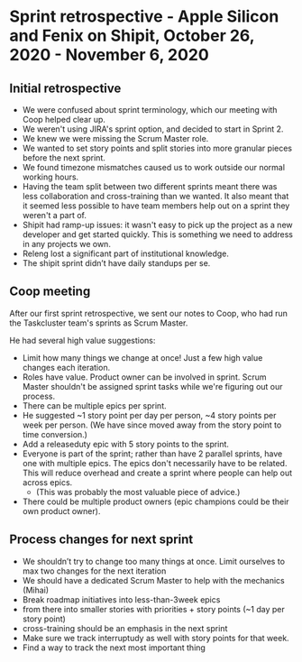 # Sprint retrospective - Apple Silicon and Fenix on Shipit, October 26, 2020 - November 6, 2020

## Initial retrospective

- We were confused about sprint terminology, which our meeting with Coop helped clear up.
- We weren't using JIRA's sprint option, and decided to start in Sprint 2.
- We knew we were missing the Scrum Master role.
- We wanted to set story points and split stories into more granular pieces before the next sprint.
- We found timezone mismatches caused us to work outside our normal working hours.
- Having the team split between two different sprints meant there was less collaboration and cross-training than we wanted. It also meant that it seemed less possible to have team members help out on a sprint they weren't a part of.
- Shipit had ramp-up issues: it wasn't easy to pick up the project as a new developer and get started quickly. This is something we need to address in any projects we own.
- Releng lost a significant part of institutional knowledge.
- The shipit sprint didn’t have daily standups per se.

## Coop meeting

After our first sprint retrospective, we sent our notes to Coop, who had run the Taskcluster team's sprints as Scrum Master.

He had several high value suggestions:

- Limit how many things we change at once! Just a few high value changes each iteration.
- Roles have value. Product owner can be involved in sprint. Scrum Master shouldn't be assigned sprint tasks while we're figuring out our process.
- There can be multiple epics per sprint.
- He suggested ~1 story point per day per person, ~4 story points per week per person. (We have since moved away from the story point to time conversion.)
- Add a releaseduty epic with 5 story points to the sprint.
- Everyone is part of the sprint; rather than have 2 parallel sprints, have one with multiple epics. The epics don't necessarily have to be related. This will reduce overhead and create a sprint where people can help out across epics.
  - (This was probably the most valuable piece of advice.)
- There could be multiple product owners (epic champions could be their own product owner).

## Process changes for next sprint

- We shouldn’t try to change too many things at once. Limit ourselves to max two changes for the next iteration
- We should have a dedicated Scrum Master to help with the mechanics (Mihai)
- Break roadmap initiatives into less-than-3week epics
- from there into smaller stories with priorities + story points (~1 day per story point)
- cross-training should be an emphasis in the next sprint
- Make sure we track interruptudy as well with story points for that week.
- Find a way to track the next most important thing
